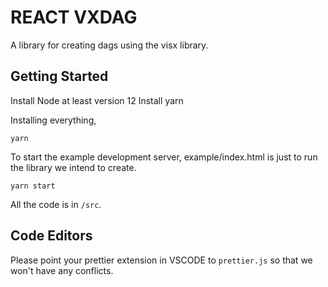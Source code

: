 # REACT VXDAG

A library for creating dags using the visx library.

## Getting Started

Install Node at least version 12
Install yarn

Installing everything,

```
yarn
```

To start the example development server,
example/index.html is just to run the library we intend to create.

```
yarn start
```

All the code is in `/src`.

## Code Editors

Please point your prettier extension in VSCODE to `prettier.js` so that we won't have any conflicts.
